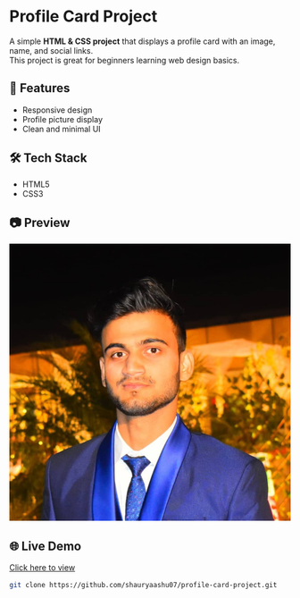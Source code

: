 # Profile Card Project

A simple **HTML & CSS project** that displays a profile card with an image, name, and social links.  
This project is great for beginners learning web design basics.

## 🚀 Features
- Responsive design
- Profile picture display
- Clean and minimal UI

## 🛠️ Tech Stack
- HTML5
- CSS3

## 📷 Preview
![Profile Card Screenshot](./profile.jpg)  <!-- replace with your project screenshot -->

## 🌐 Live Demo
[Click here to view](https://shauryaashu07.github.io/profile-card-project/)  

   ```bash
   git clone https://github.com/shauryaashu07/profile-card-project.git
